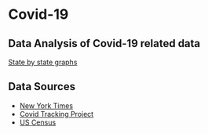 # Covid-19  
## Data Analysis of Covid-19 related data  
[State by state graphs](https://sckilcoyne.github.io/Coivd19/)  

## Data Sources  
* [New York Times](https://github.com/nytimes/covid-19-data)  
* [Covid Tracking Project](https://covidtracking.com/)  
* [US Census](https://api.census.gov/data/2019/pep/population)   
